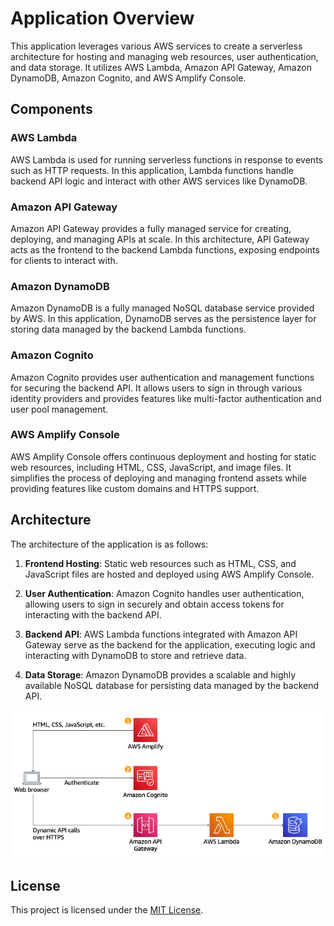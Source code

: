 # Application Overview

This application leverages various AWS services to create a serverless architecture for hosting and managing web resources, user authentication, and data storage. It utilizes AWS Lambda, Amazon API Gateway, Amazon DynamoDB, Amazon Cognito, and AWS Amplify Console.

## Components

### AWS Lambda

AWS Lambda is used for running serverless functions in response to events such as HTTP requests. In this application, Lambda functions handle backend API logic and interact with other AWS services like DynamoDB.

### Amazon API Gateway

Amazon API Gateway provides a fully managed service for creating, deploying, and managing APIs at scale. In this architecture, API Gateway acts as the frontend to the backend Lambda functions, exposing endpoints for clients to interact with.

### Amazon DynamoDB

Amazon DynamoDB is a fully managed NoSQL database service provided by AWS. In this application, DynamoDB serves as the persistence layer for storing data managed by the backend Lambda functions.

### Amazon Cognito

Amazon Cognito provides user authentication and management functions for securing the backend API. It allows users to sign in through various identity providers and provides features like multi-factor authentication and user pool management.

### AWS Amplify Console

AWS Amplify Console offers continuous deployment and hosting for static web resources, including HTML, CSS, JavaScript, and image files. It simplifies the process of deploying and managing frontend assets while providing features like custom domains and HTTPS support.

## Architecture

The architecture of the application is as follows:

1. **Frontend Hosting**: Static web resources such as HTML, CSS, and JavaScript files are hosted and deployed using AWS Amplify Console.

2. **User Authentication**: Amazon Cognito handles user authentication, allowing users to sign in securely and obtain access tokens for interacting with the backend API.

3. **Backend API**: AWS Lambda functions integrated with Amazon API Gateway serve as the backend for the application, executing logic and interacting with DynamoDB to store and retrieve data.

4. **Data Storage**: Amazon DynamoDB provides a scalable and highly available NoSQL database for persisting data managed by the backend API.

![Architecture Image](Serverless_Architecture.d930970c77b382db6e0395198aacccd8a27fefb7.png)


## License

This project is licensed under the [MIT License](LICENSE).
